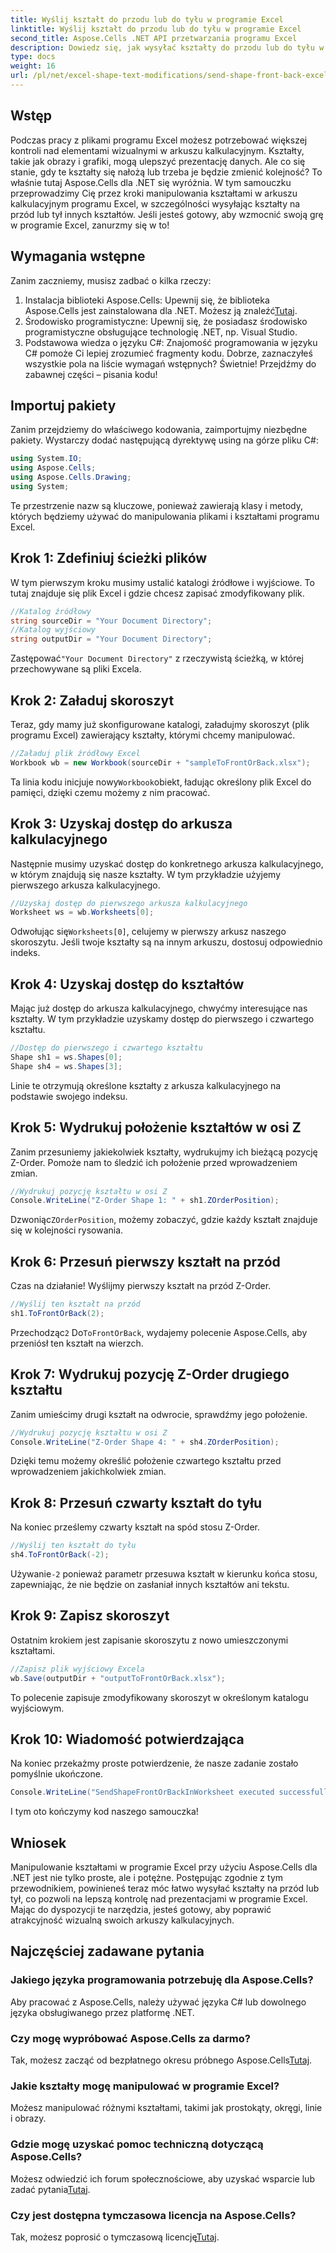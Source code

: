 ```yaml
---
title: Wyślij kształt do przodu lub do tyłu w programie Excel
linktitle: Wyślij kształt do przodu lub do tyłu w programie Excel
second_title: Aspose.Cells .NET API przetwarzania programu Excel
description: Dowiedz się, jak wysyłać kształty do przodu lub do tyłu w programie Excel za pomocą Aspose.Cells dla .NET. Ten przewodnik zawiera samouczek krok po kroku z poradami.
type: docs
weight: 16
url: /pl/net/excel-shape-text-modifications/send-shape-front-back-excel/
---
```

## Wstęp
Podczas pracy z plikami programu Excel możesz potrzebować większej kontroli nad elementami wizualnymi w arkuszu kalkulacyjnym. Kształty, takie jak obrazy i grafiki, mogą ulepszyć prezentację danych. Ale co się stanie, gdy te kształty się nałożą lub trzeba je będzie zmienić kolejność? To właśnie tutaj Aspose.Cells dla .NET się wyróżnia. W tym samouczku przeprowadzimy Cię przez kroki manipulowania kształtami w arkuszu kalkulacyjnym programu Excel, w szczególności wysyłając kształty na przód lub tył innych kształtów. Jeśli jesteś gotowy, aby wzmocnić swoją grę w programie Excel, zanurzmy się w to!
## Wymagania wstępne
Zanim zaczniemy, musisz zadbać o kilka rzeczy:
1.  Instalacja biblioteki Aspose.Cells: Upewnij się, że biblioteka Aspose.Cells jest zainstalowana dla .NET. Możesz ją znaleźć[Tutaj](https://releases.aspose.com/cells/net/).
2. Środowisko programistyczne: Upewnij się, że posiadasz środowisko programistyczne obsługujące technologię .NET, np. Visual Studio.
3. Podstawowa wiedza o języku C#: Znajomość programowania w języku C# pomoże Ci lepiej zrozumieć fragmenty kodu.
Dobrze, zaznaczyłeś wszystkie pola na liście wymagań wstępnych? Świetnie! Przejdźmy do zabawnej części – pisania kodu!
## Importuj pakiety
Zanim przejdziemy do właściwego kodowania, zaimportujmy niezbędne pakiety. Wystarczy dodać następującą dyrektywę using na górze pliku C#:
```csharp
using System.IO;
using Aspose.Cells;
using Aspose.Cells.Drawing;
using System;
```
Te przestrzenie nazw są kluczowe, ponieważ zawierają klasy i metody, których będziemy używać do manipulowania plikami i kształtami programu Excel.
## Krok 1: Zdefiniuj ścieżki plików
W tym pierwszym kroku musimy ustalić katalogi źródłowe i wyjściowe. To tutaj znajduje się plik Excel i gdzie chcesz zapisać zmodyfikowany plik.
```csharp
//Katalog źródłowy
string sourceDir = "Your Document Directory";
//Katalog wyjściowy
string outputDir = "Your Document Directory";
```
 Zastępować`"Your Document Directory"` z rzeczywistą ścieżką, w której przechowywane są pliki Excela.
## Krok 2: Załaduj skoroszyt
Teraz, gdy mamy już skonfigurowane katalogi, załadujmy skoroszyt (plik programu Excel) zawierający kształty, którymi chcemy manipulować.
```csharp
//Załaduj plik źródłowy Excel
Workbook wb = new Workbook(sourceDir + "sampleToFrontOrBack.xlsx");
```
 Ta linia kodu inicjuje nowy`Workbook`obiekt, ładując określony plik Excel do pamięci, dzięki czemu możemy z nim pracować.
## Krok 3: Uzyskaj dostęp do arkusza kalkulacyjnego 
Następnie musimy uzyskać dostęp do konkretnego arkusza kalkulacyjnego, w którym znajdują się nasze kształty. W tym przykładzie użyjemy pierwszego arkusza kalkulacyjnego.
```csharp
//Uzyskaj dostęp do pierwszego arkusza kalkulacyjnego
Worksheet ws = wb.Worksheets[0];
```
 Odwołując się`Worksheets[0]`, celujemy w pierwszy arkusz naszego skoroszytu. Jeśli twoje kształty są na innym arkuszu, dostosuj odpowiednio indeks.
## Krok 4: Uzyskaj dostęp do kształtów
Mając już dostęp do arkusza kalkulacyjnego, chwyćmy interesujące nas kształty. W tym przykładzie uzyskamy dostęp do pierwszego i czwartego kształtu.
```csharp
//Dostęp do pierwszego i czwartego kształtu
Shape sh1 = ws.Shapes[0];
Shape sh4 = ws.Shapes[3];
```
Linie te otrzymują określone kształty z arkusza kalkulacyjnego na podstawie swojego indeksu.
## Krok 5: Wydrukuj położenie kształtów w osi Z
Zanim przesuniemy jakiekolwiek kształty, wydrukujmy ich bieżącą pozycję Z-Order. Pomoże nam to śledzić ich położenie przed wprowadzeniem zmian.
```csharp
//Wydrukuj pozycję kształtu w osi Z
Console.WriteLine("Z-Order Shape 1: " + sh1.ZOrderPosition);
```
 Dzwoniąc`ZOrderPosition`, możemy zobaczyć, gdzie każdy kształt znajduje się w kolejności rysowania.
## Krok 6: Przesuń pierwszy kształt na przód
Czas na działanie! Wyślijmy pierwszy kształt na przód Z-Order.
```csharp
//Wyślij ten kształt na przód
sh1.ToFrontOrBack(2);
```
 Przechodząc`2` Do`ToFrontOrBack`, wydajemy polecenie Aspose.Cells, aby przeniósł ten kształt na wierzch. 
## Krok 7: Wydrukuj pozycję Z-Order drugiego kształtu
Zanim umieścimy drugi kształt na odwrocie, sprawdźmy jego położenie.
```csharp
//Wydrukuj pozycję kształtu w osi Z
Console.WriteLine("Z-Order Shape 4: " + sh4.ZOrderPosition);
```
Dzięki temu możemy określić położenie czwartego kształtu przed wprowadzeniem jakichkolwiek zmian.
## Krok 8: Przesuń czwarty kształt do tyłu
Na koniec prześlemy czwarty kształt na spód stosu Z-Order.
```csharp
//Wyślij ten kształt do tyłu
sh4.ToFrontOrBack(-2);
```
 Używanie`-2` ponieważ parametr przesuwa kształt w kierunku końca stosu, zapewniając, że nie będzie on zasłaniał innych kształtów ani tekstu.
## Krok 9: Zapisz skoroszyt 
Ostatnim krokiem jest zapisanie skoroszytu z nowo umieszczonymi kształtami.
```csharp
//Zapisz plik wyjściowy Excela
wb.Save(outputDir + "outputToFrontOrBack.xlsx");
```
To polecenie zapisuje zmodyfikowany skoroszyt w określonym katalogu wyjściowym.
## Krok 10: Wiadomość potwierdzająca
Na koniec przekażmy proste potwierdzenie, że nasze zadanie zostało pomyślnie ukończone.
```csharp
Console.WriteLine("SendShapeFrontOrBackInWorksheet executed successfully.\r\n");
```
I tym oto kończymy kod naszego samouczka!
## Wniosek
Manipulowanie kształtami w programie Excel przy użyciu Aspose.Cells dla .NET jest nie tylko proste, ale i potężne. Postępując zgodnie z tym przewodnikiem, powinieneś teraz móc łatwo wysyłać kształty na przód lub tył, co pozwoli na lepszą kontrolę nad prezentacjami w programie Excel. Mając do dyspozycji te narzędzia, jesteś gotowy, aby poprawić atrakcyjność wizualną swoich arkuszy kalkulacyjnych.
## Najczęściej zadawane pytania
### Jakiego języka programowania potrzebuję dla Aspose.Cells?  
Aby pracować z Aspose.Cells, należy używać języka C# lub dowolnego języka obsługiwanego przez platformę .NET.
### Czy mogę wypróbować Aspose.Cells za darmo?  
 Tak, możesz zacząć od bezpłatnego okresu próbnego Aspose.Cells[Tutaj](https://releases.aspose.com/).
### Jakie kształty mogę manipulować w programie Excel?  
Możesz manipulować różnymi kształtami, takimi jak prostokąty, okręgi, linie i obrazy.
### Gdzie mogę uzyskać pomoc techniczną dotyczącą Aspose.Cells?  
 Możesz odwiedzić ich forum społecznościowe, aby uzyskać wsparcie lub zadać pytania[Tutaj](https://forum.aspose.com/c/cells/9).
### Czy jest dostępna tymczasowa licencja na Aspose.Cells?  
 Tak, możesz poprosić o tymczasową licencję[Tutaj](https://purchase.aspose.com/temporary-license/).
